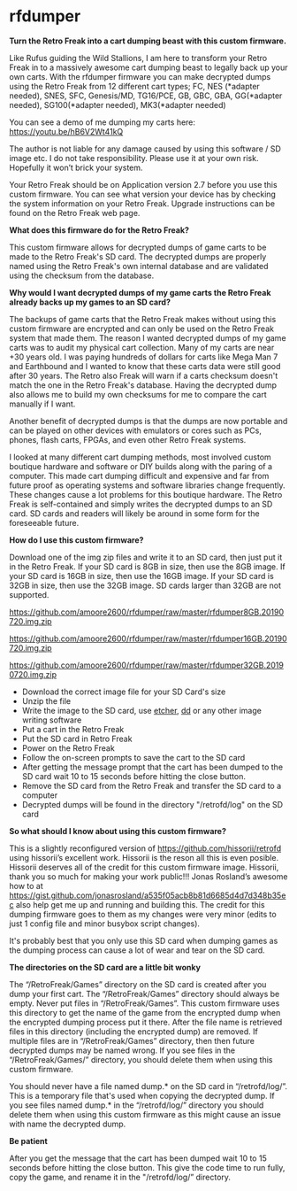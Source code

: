 # rfdumper
**Turn the Retro Freak into a cart dumping beast with this custom firmware.**

Like Rufus guiding the Wild Stallions, I am here to transform your Retro Freak in to a massively awesome cart dumping beast to legally back up your own carts. With the rfdumper firmware you can make decrypted dumps using the Retro Freak from 12 different cart types; FC, NES (\*adapter needed), SNES, SFC, Genesis/MD, TG16/PCE, GB, GBC, GBA, GG(\*adapter needed), SG100(\*adapter needed), MK3(\*adapter needed)

You can see a demo of me dumping my carts here: https://youtu.be/hB6V2Wt41kQ

The author is not liable for any damage caused by using this software / SD image etc. I do not take responsibility. Please use it at your own risk. Hopefully it won’t brick your system.

Your Retro Freak should be on Application version 2.7 before you use this custom firmware. You can see what version your device has by checking the system information on your Retro Freak. Upgrade instructions can be found on the Retro Freak web page.

**What does this firmware do for the Retro Freak?**

   This custom firmware allows for decrypted dumps of game carts to be made to the Retro Freak's SD card. The decrypted dumps are properly named using the Retro Freak's own internal database and are validated using the checksum from the database.

**Why would I want decrypted dumps of my game carts the Retro Freak already backs up my games to an SD card?**

   The backups of game carts that the Retro Freak makes without using this custom firmware are encrypted and can only be used on the Retro Freak system that made them. The reason I wanted decrypted dumps of my game carts was to audit my physical cart collection. Many of my carts are near +30 years old. I was paying hundreds of dollars for carts like Mega Man 7 and Earthbound and I wanted to know that these carts data were still good after 30 years. The Retro also Freak will warn if a carts checksum doesn't match the one in the Retro Freak's database. Having the decrypted dump also allows me to build my own checksums for me to compare the cart manually if I want.
 
   Another benefit of decrypted dumps is that the dumps are now portable and can be played on other devices with emulators or cores such as PCs, phones, flash carts, FPGAs, and even other Retro Freak systems. 
 
   I looked at many different cart dumping methods, most involved custom boutique hardware and software or DIY builds along with the paring of a computer. This made cart dumping difficult and expensive and far from future proof as operating systems and software libraries change frequently. These changes cause a lot problems for this boutique hardware. The Retro Freak is self-contained and simply writes the decrypted dumps to an SD card. SD cards and readers will likely be around in some form for the foreseeable future.  

**How do I use this custom firmware?**

   Download one of the img zip files and write it to an SD card, then just put it in the Retro Freak. If your SD card is 8GB in size, then use the 8GB image. If your SD card is 16GB in size, then use the 16GB image. If your SD card is 32GB in size, then use the 32GB image. SD cards larger than 32GB are not supported.
   
  https://github.com/amoore2600/rfdumper/raw/master/rfdumper8GB.20190720.img.zip
  
  https://github.com/amoore2600/rfdumper/raw/master/rfdumper16GB.20190720.img.zip
  
  https://github.com/amoore2600/rfdumper/raw/master/rfdumper32GB.20190720.img.zip
   
* Download the correct image file for your SD Card's size
* Unzip the file
* Write the image to the SD card, use [etcher](https://www.balena.io/etcher/), [dd](http://osxdaily.com/2018/04/18/write-image-file-sd-card-dd-command-line/) or any other image writing software
* Put a cart in the Retro Freak 
* Put the SD card in Retro Freak 
* Power on the Retro Freak
* Follow the on-screen prompts to save the cart to the SD card
* After getting the message prompt that the cart has been dumped to the SD card wait 10 to 15 seconds before hitting the close button.  
* Remove the SD card from the Retro Freak and transfer the SD card to a computer 
* Decrypted dumps will be found in the directory "/retrofd/log" on the SD card     


**So what should I know about using this custom firmware?**

   This is a slightly reconfigured version of https://github.com/hissorii/retrofd using hissorii’s excellent work. Hissorii is the reson all this is even posible. Hissorii deserves all of the credit for this custom firmware image. Hissorii, thank you so much for making your work public!!! Jonas Rosland’s awesome how to at https://gist.github.com/jonasrosland/a535f05acb8b81d6685d4d7d348b35ec also help get me up and running and building this. The credit for this dumping firmware goes to them as my changes were very minor (edits to just 1 config file and minor busybox script changes).

   It's probably best that you only use this SD card when dumping games as the dumping process can cause a lot of wear and tear on the SD card. 

**The directories on the SD card are a little bit wonky** 

   The “/RetroFreak/Games” directory on the SD card is created after you dump your first cart. The “/RetroFreak/Games” directory should always be empty. Never put files in “/RetroFreak/Games”. This custom firmware uses this directory to get the name of the game from the encrypted dump when the encrypted dumping process put it there. After the file name is retrieved files in this directory (including the encrypted dump) are removed. If multiple files are in “/RetroFreak/Games” directory, then then future decrypted dumps may be named wrong. If you see files in the “/RetroFreak/Games/” directory, you should delete them when using this custom firmware.

   You should never have a file named dump.* on the SD card in “/retrofd/log/”. This is a temporary file that's used when copying the decrypted dump. If you see files named dump.* in the “/retrofd/log/” directory you should delete them when using this custom firmware as this might cause an issue with name the decrypted dump.
      
**Be patient**

  After you get the message that the cart has been dumped wait 10 to 15 seconds before hitting the close button. This give the code time to run fully, copy the game, and rename it in the "/retrofd/log/” directory.  
